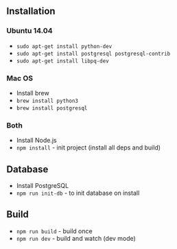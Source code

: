 ## Installation

### Ubuntu 14.04

* `sudo apt-get install python-dev`
* `sudo apt-get install postgresql postgresql-contrib`
* `sudo apt-get install libpq-dev`

### Mac OS

* Install brew
* `brew install python3`
* `brew install postgresql`

### Both

* Install Node.js
* `npm install` - init project (install all deps and build)

## Database

* Install PostgreSQL
* `npm run init-db` - to init database on install


## Build

* `npm run build` - build once
* `npm run dev` - build and watch (dev mode)
